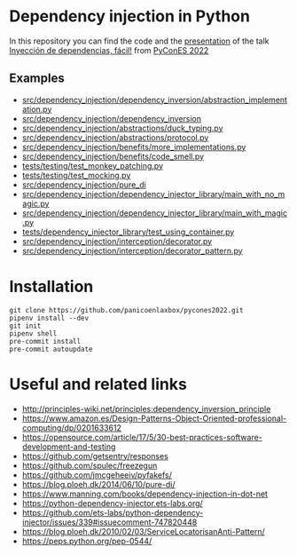# Dependency injection in Python 

In this repository you can find the code and the [presentation](presentation.pdf) of the talk [Inyección de dependencias, fácil!](https://charlas.2022.es.pycon.org/pycones2022/talk/HHM3H7/) from [PyConES 2022](https://2022.es.pycon.org/)

## Examples

- [src/dependency_injection/dependency_inversion/abstraction_implementation.py](src/dependency_injection/dependency_inversion/abstraction_implementation.py)
- [src/dependency_injection/dependency_inversion](src/dependency_injection/dependency_inversion)
- [src/dependency_injection/abstractions/duck_typing.py](src/dependency_injection/abstractions/duck_typing.py)
- [src/dependency_injection/abstractions/protocol.py](src/dependency_injection/abstractions/protocol.py)
- [src/dependency_injection/benefits/more_implementations.py](src/dependency_injection/benefits/more_implementations.py)
- [src/dependency_injection/benefits/code_smell.py](src/dependency_injection/benefits/code_smell.py)
- [tests/testing/test_monkey_patching.py](tests/testing/test_monkey_patching.py)
- [tests/testing/test_mocking.py](tests/testing/test_mocking.py)
- [src/dependency_injection/pure_di](src/dependency_injection/pure_di)
- [src/dependency_injection/dependency_injector_library/main_with_no_magic.py](src/dependency_injection/dependency_injector_library/main_with_no_magic.py)
- [src/dependency_injection/dependency_injector_library/main_with_magic.py](src/dependency_injection/dependency_injector_library/main_with_magic.py)
- [tests/dependency_injector_library/test_using_container.py](tests/dependency_injector_library/test_using_container.py)
- [src/dependency_injection/interception/decorator.py](src/dependency_injection/interception/decorator.py)
- [src/dependency_injection/interception/decorator_pattern.py](src/dependency_injection/interception/decorator_pattern.py)

# Installation

```commandline
git clone https://github.com/panicoenlaxbox/pycones2022.git
pipenv install --dev
git init
pipenv shell
pre-commit install
pre-commit autoupdate
```

# Useful and related links

- http://principles-wiki.net/principles:dependency_inversion_principle
- https://www.amazon.es/Design-Patterns-Object-Oriented-professional-computing/dp/0201633612
- https://opensource.com/article/17/5/30-best-practices-software-development-and-testing
- https://github.com/getsentry/responses 
- https://github.com/spulec/freezegun 
- https://github.com/jmcgeheeiv/pyfakefs/
- https://blog.ploeh.dk/2014/06/10/pure-di/
- https://www.manning.com/books/dependency-injection-in-dot-net
- https://python-dependency-injector.ets-labs.org/
- https://github.com/ets-labs/python-dependency-injector/issues/339#issuecomment-747820448
- https://blog.ploeh.dk/2010/02/03/ServiceLocatorisanAnti-Pattern/
- https://peps.python.org/pep-0544/